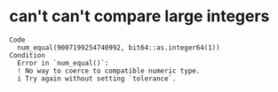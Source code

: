 # can't can't compare large integers

    Code
      num_equal(9007199254740992, bit64::as.integer64(1))
    Condition
      Error in `num_equal()`:
      ! No way to coerce to compatible numeric type.
      i Try again without setting `tolerance`.

